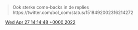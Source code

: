 > Ook sterke come\-backs in de replies https://twitter\.com/bol\_com/status/1518492002316214272

<img src="../../media/tweet.ico" width="12" /> [Wed Apr 27 14:14:48 +0000 2022](https://twitter.com/DromerDenker/status/1519319153588543489)